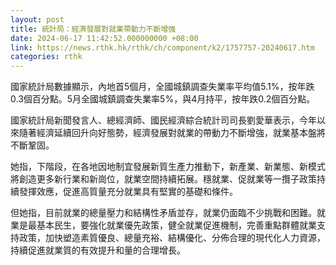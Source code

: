 ```yaml
---
layout: post
title: 統計局：經濟發展對就業帶動力不斷增強
date: 2024-06-17 11:42:52.000000000 +08:00
link: https://news.rthk.hk/rthk/ch/component/k2/1757757-20240617.htm
categories: rthk
---
```


國家統計局數據顯示，內地首5個月，全國城鎮調查失業率平均值5.1%，按年跌0.3個百分點。5月全國城鎮調查失業率5%，與4月持平，按年跌0.2個百分點。

國家統計局新聞發言人、總經濟師、國民經濟綜合統計司司長劉愛華表示，今年以來隨著經濟延續回升向好態勢，經濟發展對就業的帶動力不斷增強，就業基本盤將不斷鞏固。

她指，下階段，在各地因地制宜發展新質生產力推動下，新產業、新業態、新模式將創造更多新行業和新崗位，就業空間持續拓展。穩就業、促就業等一攬子政策持續發揮效應，促進高質量充分就業具有堅實的基礎和條件。

但她指，目前就業的總量壓力和結構性矛盾並存，就業仍面臨不少挑戰和困難。就業是最基本民生，要強化就業優先政策，健全就業促進機制，完善重點群體就業支持政策，加快塑造素質優良、總量充裕、結構優化、分佈合理的現代化人力資源，持續促進就業質的有效提升和量的合理增長。
